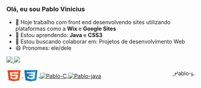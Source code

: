 ### Olá, eu sou Pablo Vinicius

- 🔭 Hoje trabalho com front end desenvolvendo sites utilizando plataformas como a <b> Wix </b>e <b> Google Sites</b>
- 🌱 Estou aprendendo: <b> Java </b> e <b> CSS3 </b>
- 👯 Estou buscando colaborar em:  Projetos de desenvolvimento Web
- 😄 Pronomes: ele/dele

<div align="left">
  <a href="https://github.com/Pablo-Vinicius7-7">
  <img height="180em" src="https://github-readme-stats.vercel.app/api?username=Pablo-Vinicius7-7&show_icons=true&theme=tokyonight&include_all_commits=true&count_private=true"/>
  <img height="180em" src="https://github-readme-stats.vercel.app/api/top-langs/?username=Pablo-Vinicius7-7&layout=compact&langs_count=7&theme=tokyonight"/>
</div>

  <div style="display: inline_block"><br>
  <img align="center" alt="Pablo-HTML" height="30" width="40" src="https://raw.githubusercontent.com/devicons/devicon/master/icons/html5/html5-original.svg">
  <img align="center" alt="Pablo-CSS" height="30" width="40" src="https://raw.githubusercontent.com/devicons/devicon/master/icons/css3/css3-original.svg">
  <img align="center" alt="Pablo-C" height="30" width="40" src="https://cdn.jsdelivr.net/gh/devicons/devicon/icons/adonisjs/adonisjs-original.svg">
  <img align="center" alt="Pablo-java" height="30" width="40" src="https://cdn.jsdelivr.net/gh/devicons/devicon/icons/adonisjs/adonisjs-original.svg">
  <img align="right" alt="Pablo-pic" height="150" style="border-radius:50px;" src="https://i.picasion.com/pic91/14999c271363b674b2e8c6d76590fb89.gif">
</div>
